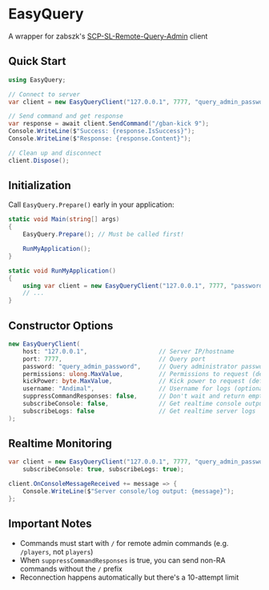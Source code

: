 # EasyQuery

A wrapper for zabszk's [SCP-SL-Remote-Query-Admin](https://github.com/zabszk/SCP-SL-Remote-Query-Admin) client

## Quick Start

```csharp
using EasyQuery;

// Connect to server
var client = new EasyQueryClient("127.0.0.1", 7777, "query_admin_password");

// Send command and get response
var response = await client.SendCommand("/gban-kick 9");
Console.WriteLine($"Success: {response.IsSuccess}");
Console.WriteLine($"Response: {response.Content}");

// Clean up and disconnect
client.Dispose();
```

## Initialization

Call `EasyQuery.Prepare()` early in your application:

```csharp
static void Main(string[] args)
{
    EasyQuery.Prepare(); // Must be called first!

    RunMyApplication();
}

static void RunMyApplication()
{
    using var client = new EasyQueryClient("127.0.0.1", 7777, "password");
    // ...
}
```

## Constructor Options

```csharp
new EasyQueryClient(
    host: "127.0.0.1",                    // Server IP/hostname
    port: 7777,                           // Query port
    password: "query_admin_password",     // Query administrator password
    permissions: ulong.MaxValue,          // Permissions to request (default: all)
    kickPower: byte.MaxValue,             // Kick power to request (default: max)
    username: "Andimal",                  // Username for logs (optional)
    suppressCommandResponses: false,      // Don't wait and return empty command responses
    subscribeConsole: false,              // Get realtime console output 
    subscribeLogs: false                  // Get realtime server logs
);
```

## Realtime Monitoring

```csharp
var client = new EasyQueryClient("127.0.0.1", 7777, "query_admin_password", 
    subscribeConsole: true, subscribeLogs: true);

client.OnConsoleMessageReceived += message => {
    Console.WriteLine($"Server console/log output: {message}");
};
```

## Important Notes

- Commands must start with `/` for remote admin commands (e.g. `/players`, not `players`)
- When `suppressCommandResponses` is true, you can send non-RA commands without the `/` prefix
- Reconnection happens automatically but there's a 10-attempt limit